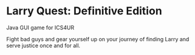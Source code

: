 # Larry Quest: Definitive Edition
Java GUI game for ICS4UR

Fight bad guys and gear yourself up on your journey of finding Larry and serve justice once and for all.
